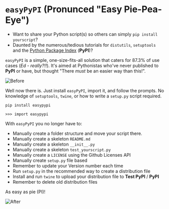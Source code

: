 # `easyPyPI` (Pronunced "Easy Pie-Pea-Eye")
- Want to share your Python script(s)  so others can simply `pip install yourscript`?
- Daunted by the numerous/tedious tutorials for `distutils`, `setuptools` and the [Python Package Index](https://pypi.org/) (**PyPI**)?

`easyPyPI` is a simple, one-size-fits-all solution that caters for 87.3% of use cases (*Ed - really?!!*).  It's aimed at Pythonistas who've never published to **PyPI** or have, but thought "There *must* be an easier way than this!".

![Before](https://media.giphy.com/media/XIqCQx02E1U9W/giphy.gif)

Well now there is.  Just install `easyPyPI`, import it, and follow the prompts.  No knowledge of `setuptools`, `twine`, or how to write a `setup.py` script required.

    pip install easypypi
    
    >>> import easypypi
    
With `easyPyPI` you no longer have to:

- Manually create a folder structure and move your script there.
- Manually create a skeleton `README.md`
- Manually create a skeleton `__init__.py`
- Manually create a skeleton `test_yourscript.py`
- Manually create a `LICENSE` using the Github Licenses API
- Manually create `setup.py` file based
- Remember to update your Version number each time
- Run `setup.py` in the recommended way to create a distribution file
- Install and run `twine` to upload your distribution file to **Test PyPI** / **PyPI**
- Remember to delete old distribution files

As easy as pie (PI)!

![After](https://media.giphy.com/media/Nw8z2olm0nGHC/giphy.gif)



